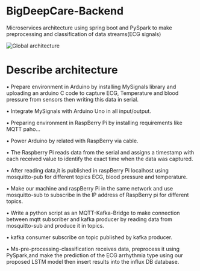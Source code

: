 # BigDeepCare-Backend
Microservices architecture using spring boot and PySpark to make preprocessing and classification of data streams(ECG signals)

![Global architecture](https://user-images.githubusercontent.com/64719616/182228615-46cf0f08-9fe3-4293-bb44-5fc294a3ae5d.png)

# Describe architecture

• Prepare environment in Arduino by installing MySignals library and uploading an arduino C code to capture ECG, Temperature and blood pressure from sensors then writing this data in serial.

• Integrate MySignals with Arduino Uno in all input/output.

• Preparing environment in RaspBerry Pi by installing requirements like MQTT paho...

• Power Arduino by related with RaspBerry via cable.

• The Raspberry Pi reads data from the serial and assigns a timestamp with each received value to identify the exact time when the data was captured.

• After reading data,it is published in raspBerry Pi localhost using mosquitto-pub for different topics ECG, blood pressure and temperature.

• Make our machine and raspBerry Pi in the same network and use mosquitto-sub to subscribe in the IP address of RaspBerry pi for different topics.

• Write a python script as an MQTT-Kafka-Bridge to make connection between mqtt subscriber and kafka producer by reading data from mosquitto-sub and produce it in topics.

• kafka consumer subscribe on topic published by kafka producer.

• Ms-pre-processing-classification receives data, preprocess it using PySpark,and make the prediction of the ECG arrhythmia type using our proposed LSTM model then insert results into the influx DB database.
